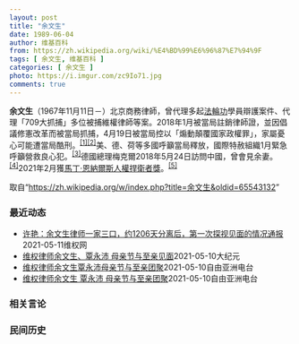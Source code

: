 ```yaml
---
layout: post
title: "余文生"
date: 1989-06-04
author: 维基百科
from: https://zh.wikipedia.org/wiki/%E4%BD%99%E6%96%87%E7%94%9F
tags: [ 余文生, 维基百科 ]
categories: [ 余文生 ]
photo: https://i.imgur.com/zc9Io71.jpg
comments: true
---
```

<div class="mw-parser-output">
<p><b>余文生</b>（1967年11月11日<span class="useeditintro" title="Template:BLP editintro">－</span>）北京商務律師，曾代理多起<a href="/wiki/%E6%B3%95%E8%BC%AA%E5%8A%9F" class="mw-redirect" title="法輪功">法輪功</a>學員辯護案件、代理「709大抓捕」多位被捕維權律師等案。2018年1月被當局註銷律師證，並因倡議修憲改革而被當局抓捕，4月19日被當局控以「煽動顛覆國家政權罪」，家屬憂心可能遭當局酷刑。<sup id="cite_ref-EPO0420_1-0" class="reference"><a href="#cite_note-EPO0420-1">[1]</a></sup><sup id="cite_ref-bbc17_2-0" class="reference"><a href="#cite_note-bbc17-2">[2]</a></sup>美、德、荷等多國呼籲當局釋放，國際特赦組織1月緊急呼籲營救良心犯。<sup id="cite_ref-amnesty_3-0" class="reference"><a href="#cite_note-amnesty-3">[3]</a></sup>德國總理梅克爾2018年5月24日訪問中國，曾會見余妻。<sup id="cite_ref-4" class="reference"><a href="#cite_note-4">[4]</a></sup>2021年2月獲<a href="/wiki/%E9%A9%AC%E4%B8%81%C2%B7%E6%81%A9%E7%BA%B3%E5%B0%94%E6%96%AF%E4%BA%BA%E6%9D%83%E6%8D%8D%E5%8D%AB%E8%80%85%E5%A5%96" title="马丁·恩纳尔斯人权捍卫者奖">馬丁·恩納爾斯人權捍衛者獎</a>。<sup id="cite_ref-5" class="reference"><a href="#cite_note-5">[5]</a></sup>
</p>
</div><noscript><img src="//zh.wikipedia.org/wiki/Special:CentralAutoLogin/start?type=1x1" alt="" title="" width="1" height="1" style="border: none; position: absolute;"></noscript>
<div class="printfooter">取自“<a dir="ltr" href="https://zh.wikipedia.org/w/index.php?title=余文生&amp;oldid=65543132">https://zh.wikipedia.org/w/index.php?title=余文生&amp;oldid=65543132</a>”</div><div id="recent-news"><h3>最近动态</h3><ul><li><a href="https://nodebe4.github.io/waimei/2021-05-11/%E8%AE%B8%E8%89%B3-%E4%BD%99%E6%96%87%E7%94%9F%E5%BE%8B%E5%B8%88%E4%B8%80%E5%AE%B6%E4%B8%89%E5%8F%A3-%E7%BA%A61206%E5%A4%A9%E5%88%86%E7%A6%BB%E5%90%8E-%E7%AC%AC%E4%B8%80%E6%AC%A1%E6%8E%A2%E8%A7%86%E8%A7%81%E9%9D%A2%E7%9A%84%E6%83%85%E5%86%B5%E9%80%9A%E6%8A%A5" title="许艳：余文生律师一家三口，约1206天分离后，第一次探视见面的情况通报—— 在差5天3年整，约1091天时，许艳第一次视频探视到余文生律师。之后的三个月，每个月是否可以让探视余文生律师，存在不确...">许艳：余文生律师一家三口，约1206天分离后，第一次探视见面的情况通报</a><time>2021-05-11</time><a class="tag">维权网</a></li>
<li><a href="https://nodebe4.github.io/waimei/2021-05-10/%E7%BB%B4%E6%9D%83%E5%BE%8B%E5%B8%88%E4%BD%99%E6%96%87%E7%94%9F-%E8%A6%83%E6%B0%B8%E6%B2%9B-%E6%AF%8D%E4%BA%B2%E8%8A%82%E4%B8%8E%E8%87%B3%E4%BA%B2%E8%A7%81%E9%9D%A2" title="维权律师余文生、覃永沛 母亲节与至亲见面—— 【大纪元2021年05月11日讯】因“煽动颠覆国家政权”罪成被判囚四年的维权律师余文生，周日（9日）与阔别三年多的儿子会面。另一维权律师覃永沛也在母...">维权律师余文生、覃永沛 母亲节与至亲见面</a><time>2021-05-10</time><a class="tag">大纪元</a></li>
<li><a href="https://nodebe4.github.io/waimei/2021-05-10/%E7%BB%B4%E6%9D%83%E5%BE%8B%E5%B8%88%E4%BD%99%E6%96%87%E7%94%9F%E8%A6%83%E6%B0%B8%E6%B2%9B%E6%AF%8D%E4%BA%B2%E8%8A%82%E4%B8%8E%E8%87%B3%E4%BA%B2%E5%9B%A2%E8%81%9A" title="维权律师余文生覃永沛母亲节与至亲团聚—— 因“煽动颠覆国家政权”罪成被判囚四年的维权律师余文生，周日与阔别三年多的儿子会面。另一维权律师覃永沛也在母亲节与高龄母亲短暂团聚。 余文生未成年的儿子由...">维权律师余文生覃永沛母亲节与至亲团聚</a><time>2021-05-10</time><a class="tag">自由亚洲电台</a></li>
<li><a href="https://nodebe4.github.io/waimei/2021-05-10/%E7%BB%B4%E6%9D%83%E5%BE%8B%E5%B8%88%E4%BD%99%E6%96%87%E7%94%9F-%E8%A6%83%E6%B0%B8%E6%B2%9B-%E6%AF%8D%E4%BA%B2%E8%8A%82%E4%B8%8E%E8%87%B3%E4%BA%B2%E5%9B%A2%E8%81%9A" title="维权律师余文生 覃永沛 母亲节与至亲团聚—— 因“煽动颠覆国家政权”罪成被判囚四年的维权律师余文生，周日与阔别三年多的儿子会面。另一维权律师覃永沛也在母亲节与高龄母亲短暂团聚。 余文生未成年的儿...">维权律师余文生 覃永沛 母亲节与至亲团聚</a><time>2021-05-10</time><a class="tag">自由亚洲电台</a></li>
</ul></div><div id="open-opinion"><h3>相关言论</h3><ul></ul></div><div id="mjls-record"><h3>民间历史</h3><ul></ul></div>